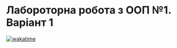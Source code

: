 ﻿# Лабороторна робота з ООП №1. Варіант 1
[![wakatime](https://wakatime.com/badge/user/a995924e-72c2-4d7b-9983-240ede99d1e3/project/0b410562-e51b-4085-8706-e2e6f4954aaf.svg)](https://wakatime.com/badge/user/a995924e-72c2-4d7b-9983-240ede99d1e3/project/0b410562-e51b-4085-8706-e2e6f4954aaf)